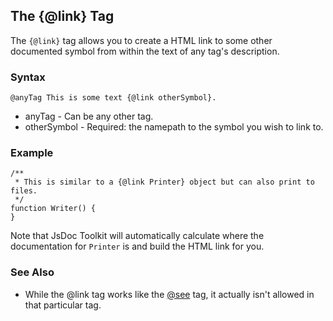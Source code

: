 ## The {@link} Tag ##

The `{@link}` tag allows you to create a HTML link to some other documented symbol from within the text of any tag's description.

### Syntax ###

```
@anyTag This is some text {@link otherSymbol}.
```

  * anyTag - Can be any other tag.
  * otherSymbol - Required: the namepath to the symbol you wish to link to.

### Example ###

```
/**
 * This is similar to a {@link Printer} object but can also print to files.
 */
function Writer() {
}
```

Note that JsDoc Toolkit will automatically calculate where the documentation for `Printer` is and build the HTML link for you.

### See Also ###

  * While the @link tag works like the [@see](TagSee.md) tag, it actually isn't allowed in that particular tag.